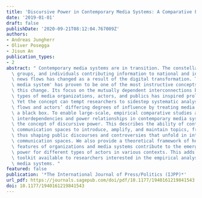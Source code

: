 ```yaml
---
title: 'Discursive Power in Contemporary Media Systems: A Comparative Framework'
date: '2019-01-01'
draft: false
publishDate: '2020-09-21T08:12:04.767009Z'
authors:
- Andreas Jungherr
- Oliver Posegga
- Jisun An
publication_types:
- 2
abstract: " Contemporary media systems are in transition. The constellation of organizations,\
  \ groups, and individuals contributing information to national and international\
  \ news flows has changed as a result of the digital transformation. The 'hybrid\
  \ media system' has proven to be one of the most instructive concepts addressing\
  \ this change. Its focus on the mutually dependent interconnections between various\
  \ types of media organizations, actors, and publics has inspired prolific research.\
  \ Yet the concept can tempt researchers to sidestep systematic analyses of information\
  \ flows and actors’ differing degrees of influence by treating media systems as\
  \ a black box. To enable large-scale, empirical comparative studies aimed at identifying\
  \ interdependencies and power relationships in contemporary media systems, we propose\
  \ the concept of discursive power. This describes the ability of contributors to\
  \ communication spaces to introduce, amplify, and maintain topics, frames, and speakers,\
  \ thus shaping public discourses and controversies that unfold in interconnected\
  \ communication spaces. We also provide a theoretical framework of how structural\
  \ features of organizations and media systems contribute to the emergence of discursive\
  \ power for different types of actors in various contexts. This adds to the theoretical\
  \ toolkit available to researchers interested in the empirical analysis of contemporary\
  \ media systems. "
featured: false
publication: '*The International Journal of Press/Politics (IJPP)*'
url_pdf: https://journals.sagepub.com/doi/pdf/10.1177/1940161219841543
doi: 10.1177/1940161219841543
---
```



